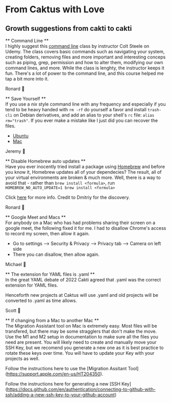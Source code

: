 # From Caktus with Love

## Growth suggestions from cakti to cakti

** Command Line ** <br>
I highly suggest this [command line](https://www.udemy.com/course/the-linux-command-line-bootcamp/) class by instructor Colt Steele on Udemy. The class covers basic commands such as navigating your system, creating folders, removing files and more important and interesting conceps such as piping, grep, permission and how to alter them, modifying our own command lines, and more. While the class is lenghty, the instructor keeps it fun. There's a lot of power to the command line, and this course helped me tap a bit more into it.

Ronard 🌵

** Save Yourself ** <br>
If you use a *nix* style command line with any frequency and especially if you tend to be heavy handed with `rm -rf` do yourself a favor and install `trash-cli` on Debian derivatives, and add an alias to your shell's `rc` file: `alias rm="trash"`. If you ever make a mistake like I just did you can recover the files.

* [Ubuntu](https://manpages.ubuntu.com/manpages/jammy/en/man1/trash-put.1.html)
* [Mac](https://formulae.brew.sh/formula/trash-cli)

Jeremy 🌵

** Disable Homebrew auto updates ** <br>
Have you ever inocently tried install a package using [Homebrew](https://brew.sh/) and before you know it, Homebrew updates all of your dependecies? The result, all of your virtual environments are broken & much more. 
Well, there is a way to avoid that - rather than `brew install <formula>`, run `HOMEBREW_NO_AUTO_UPDATE=1 brew install <formula>`
   
Click [here](https://computingforgeeks.com/prevent-homebrew-auto-update-on-macos/) for more info. Credit to Dmitriy for the discovery.

Ronard 🌵

** Google Meet and Macs ** <br>
For anybody on a Mac who has had problems sharing their screen on a google meet, the following fixed it for me. I had to disallow Chrome's access to record my screen, then allow it again.

* Go to settings --> Security & Privacy --> Privacy tab --> Camera on left side
* There you can disallow, then allow again.

Michael 🌵

** The extension for YAML files is .yaml ** <br>
In the great YAML debate of 2022 Cakti agreed that .yaml was the correct extension for YAML files. 

Henceforth new projects at Caktus will use .yaml and old projects will be converted to .yaml as time allows.

Scott 🌵

** If changing from a Mac to another Mac ** <br>
The Migration Assistant tool on Mac is extremely easy. Most files will be transfered, but there may be some stragglers that don't make the move. Use the M1 and M2 setup in documentation to make sure all the files you need are present. You will likely need to create and manually move your SSH Key, but we recomend you generate a new one as it is best practice to rotate these keys over time. You will have to update your Key with your projects as well. 

Follow the instructions here to use the [Migration Assitant Tool]
(https://support.apple.com/en-us/HT204350).

Follow the instructions here for generating a new [SSH Key] (https://docs.github.com/en/authentication/connecting-to-github-with-ssh/adding-a-new-ssh-key-to-your-github-account)
